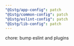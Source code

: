 ```yaml
---
"@1stg/app-config": patch
"@1stg/common-config": patch
"@1stg/eslint-config": patch
"@1stg/lib-config": patch
---
```


chore: bump eslint and plugins
